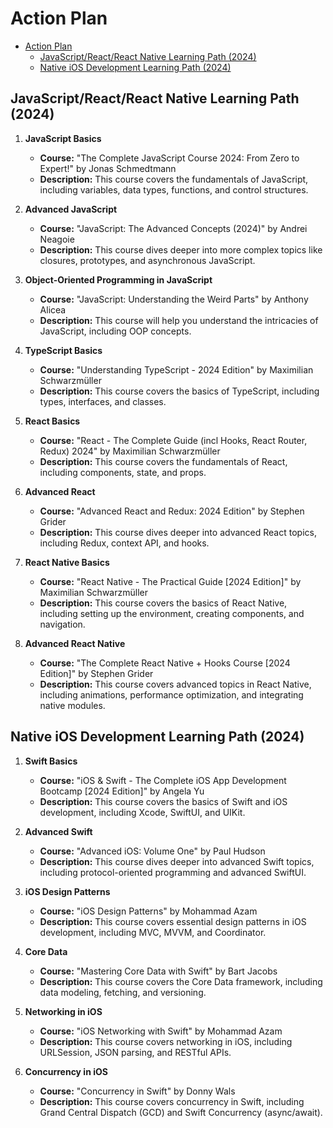 # Action Plan

- [Action Plan](#action-plan)
  - [JavaScript/React/React Native Learning Path (2024)](#javascriptreactreact-native-learning-path-2024)
  - [Native iOS Development Learning Path (2024)](#native-ios-development-learning-path-2024)

## JavaScript/React/React Native Learning Path (2024)

1. **JavaScript Basics**
   - **Course:** "The Complete JavaScript Course 2024: From Zero to Expert!" by Jonas Schmedtmann
   - **Description:** This course covers the fundamentals of JavaScript, including variables, data types, functions, and control structures.

2. **Advanced JavaScript**
   - **Course:** "JavaScript: The Advanced Concepts (2024)" by Andrei Neagoie
   - **Description:** This course dives deeper into more complex topics like closures, prototypes, and asynchronous JavaScript.

3. **Object-Oriented Programming in JavaScript**
   - **Course:** "JavaScript: Understanding the Weird Parts" by Anthony Alicea
   - **Description:** This course will help you understand the intricacies of JavaScript, including OOP concepts.

4. **TypeScript Basics**
   - **Course:** "Understanding TypeScript - 2024 Edition" by Maximilian Schwarzmüller
   - **Description:** This course covers the basics of TypeScript, including types, interfaces, and classes.

5. **React Basics**
   - **Course:** "React - The Complete Guide (incl Hooks, React Router, Redux) 2024" by Maximilian Schwarzmüller
   - **Description:** This course covers the fundamentals of React, including components, state, and props.

6. **Advanced React**
   - **Course:** "Advanced React and Redux: 2024 Edition" by Stephen Grider
   - **Description:** This course dives deeper into advanced React topics, including Redux, context API, and hooks.

7. **React Native Basics**
   - **Course:** "React Native - The Practical Guide [2024 Edition]" by Maximilian Schwarzmüller
   - **Description:** This course covers the basics of React Native, including setting up the environment, creating components, and navigation.

8. **Advanced React Native**
   - **Course:** "The Complete React Native + Hooks Course [2024 Edition]" by Stephen Grider
   - **Description:** This course covers advanced topics in React Native, including animations, performance optimization, and integrating native modules.

## Native iOS Development Learning Path (2024)

1. **Swift Basics**
   - **Course:** "iOS & Swift - The Complete iOS App Development Bootcamp [2024 Edition]" by Angela Yu
   - **Description:** This course covers the basics of Swift and iOS development, including Xcode, SwiftUI, and UIKit.

2. **Advanced Swift**
   - **Course:** "Advanced iOS: Volume One" by Paul Hudson
   - **Description:** This course dives deeper into advanced Swift topics, including protocol-oriented programming and advanced SwiftUI.

3. **iOS Design Patterns**
   - **Course:** "iOS Design Patterns" by Mohammad Azam
   - **Description:** This course covers essential design patterns in iOS development, including MVC, MVVM, and Coordinator.

4. **Core Data**
   - **Course:** "Mastering Core Data with Swift" by Bart Jacobs
   - **Description:** This course covers the Core Data framework, including data modeling, fetching, and versioning.

5. **Networking in iOS**
   - **Course:** "iOS Networking with Swift" by Mohammad Azam
   - **Description:** This course covers networking in iOS, including URLSession, JSON parsing, and RESTful APIs.

6. **Concurrency in iOS**
   - **Course:** "Concurrency in Swift" by Donny Wals
   - **Description:** This course covers concurrency in Swift, including Grand Central Dispatch (GCD) and Swift Concurrency (async/await).
